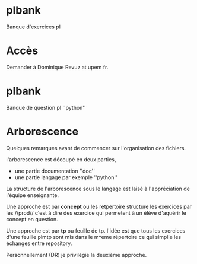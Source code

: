 # plbank


Banque d'exercices pl

# Accès

Demander à Dominique Revuz at upem fr.

# plbank
Banque de question pl ''python''



# Arborescence

Quelques remarques avant de commencer sur l'organisation des fichiers.

l'arborescence est découpé en deux parties,
- une partie documentation ''doc''
- une partie langage par exemple ''python''

La structure de l'arborescence sous le langage est laisé à l'appréciation de l'équipe enseignante.

Une approche est par **concept** ou les retpertoire structure les exercices par  les //prod// c'est à dire des exercice qui permetent à un élève d'aquérir le concept en question.

Une approche est par **tp** ou feuille de tp. l'idée est que tous les exercices d'une feuille plmtp sont mis dans le m^eme répertoire ce qui simplie les échanges entre repository.

Personnellement (DR) je privilègie la deuxième approche.


